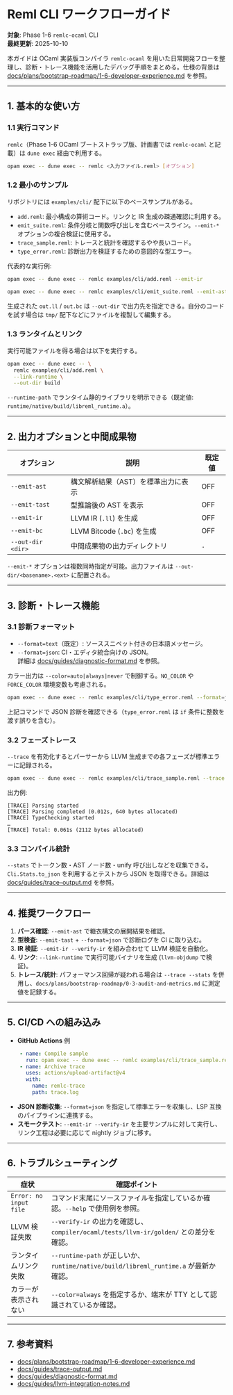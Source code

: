 # Reml CLI ワークフローガイド

**対象**: Phase 1-6 `remlc-ocaml` CLI  
**最終更新**: 2025-10-10

本ガイドは OCaml 実装版コンパイラ `remlc-ocaml` を用いた日常開発フローを整理し、診断・トレース機能を活用したデバッグ手順をまとめる。仕様の背景は [docs/plans/bootstrap-roadmap/1-6-developer-experience.md](../plans/bootstrap-roadmap/1-6-developer-experience.md) を参照。

---

## 1. 基本的な使い方

### 1.1 実行コマンド

`remlc`（Phase 1-6 OCaml ブートストラップ版、計画書では `remlc-ocaml` と記載）は `dune exec` 経由で利用する。

```bash
opam exec -- dune exec -- remlc <入力ファイル.reml> [オプション]
```

### 1.2 最小のサンプル

リポジトリには `examples/cli/` 配下に以下のベースサンプルがある。

- `add.reml`: 最小構成の算術コード。リンクと IR 生成の疎通確認に利用する。
- `emit_suite.reml`: 条件分岐と関数呼び出しを含むベースライン。`--emit-*` オプションの複合検証に使用する。
- `trace_sample.reml`: トレースと統計を確認するやや長いコード。
- `type_error.reml`: 診断出力を検証するための意図的な型エラー。

代表的な実行例:

```bash
opam exec -- dune exec -- remlc examples/cli/add.reml --emit-ir

opam exec -- dune exec -- remlc examples/cli/emit_suite.reml --emit-ast --emit-tast --emit-ir --out-dir build/emit
```

生成された `out.ll` / `out.bc` は `--out-dir` で出力先を指定できる。自分のコードを試す場合は `tmp/` 配下などにファイルを複製して編集する。

### 1.3 ランタイムとリンク

実行可能ファイルを得る場合は以下を実行する。

```bash
opam exec -- dune exec -- \
  remlc examples/cli/add.reml \
  --link-runtime \
  --out-dir build
```

`--runtime-path` でランタイム静的ライブラリを明示できる（既定値: `runtime/native/build/libreml_runtime.a`）。

---

## 2. 出力オプションと中間成果物

| オプション | 説明 | 既定値 |
| --- | --- | --- |
| `--emit-ast` | 構文解析結果（AST）を標準出力に表示 | OFF |
| `--emit-tast` | 型推論後の AST を表示 | OFF |
| `--emit-ir` | LLVM IR (`.ll`) を生成 | OFF |
| `--emit-bc` | LLVM Bitcode (`.bc`) を生成 | OFF |
| `--out-dir <dir>` | 中間成果物の出力ディレクトリ | `.` |

`--emit-*` オプションは複数同時指定が可能。出力ファイルは `--out-dir/<basename>.<ext>` に配置される。

---

## 3. 診断・トレース機能

### 3.1 診断フォーマット

- `--format=text`（既定）: ソーススニペット付きの日本語メッセージ。
- `--format=json`: CI・エディタ統合向けの JSON。  
  詳細は [docs/guides/diagnostic-format.md](diagnostic-format.md) を参照。

カラー出力は `--color=auto|always|never` で制御する。`NO_COLOR` や `FORCE_COLOR` 環境変数も考慮される。

```bash
opam exec -- dune exec -- remlc examples/cli/type_error.reml --format=json
```

上記コマンドで JSON 診断を確認できる（`type_error.reml` は `if` 条件に整数を渡す誤りを含む）。

### 3.2 フェーズトレース

`--trace` を有効化するとパーサーから LLVM 生成までの各フェーズが標準エラーに記録される。

```bash
opam exec -- dune exec -- remlc examples/cli/trace_sample.reml --trace
```

出力例:

```
[TRACE] Parsing started
[TRACE] Parsing completed (0.012s, 640 bytes allocated)
[TRACE] TypeChecking started
…
[TRACE] Total: 0.061s (2112 bytes allocated)
```

### 3.3 コンパイル統計

`--stats` でトークン数・AST ノード数・unify 呼び出しなどを収集できる。`Cli.Stats.to_json` を利用するとテストから JSON を取得できる。詳細は [docs/guides/trace-output.md](trace-output.md) を参照。

---

## 4. 推奨ワークフロー

1. **パース確認**: `--emit-ast` で糖衣構文の展開結果を確認。
2. **型検査**: `--emit-tast` + `--format=json` で診断ログを CI に取り込む。
3. **IR 検証**: `--emit-ir --verify-ir` を組み合わせて LLVM 検証を自動化。
4. **リンク**: `--link-runtime` で実行可能バイナリを生成 (`llvm-objdump` で検証)。
5. **トレース/統計**: パフォーマンス回帰が疑われる場合は `--trace --stats` を併用し、`docs/plans/bootstrap-roadmap/0-3-audit-and-metrics.md` に測定値を記録する。

---

## 5. CI/CD への組み込み

- **GitHub Actions** 例

```yaml
    - name: Compile sample
      run: opam exec -- dune exec -- remlc examples/cli/trace_sample.reml --trace --stats 2>trace.log
    - name: Archive trace
      uses: actions/upload-artifact@v4
      with:
        name: remlc-trace
        path: trace.log
```

- **JSON 診断収集**: `--format=json` を指定して標準エラーを収集し、LSP 互換のパイプラインに連携する。
- **スモークテスト**: `--emit-ir --verify-ir` を主要サンプルに対して実行し、リンク工程は必要に応じて nightly ジョブに移す。

---

## 6. トラブルシューティング

| 症状 | 確認ポイント |
| --- | --- |
| `Error: no input file` | コマンド末尾にソースファイルを指定しているか確認。`--help` で使用例を参照。 |
| LLVM 検証失敗 | `--verify-ir` の出力を確認し、`compiler/ocaml/tests/llvm-ir/golden/` との差分を確認。 |
| ランタイムリンク失敗 | `--runtime-path` が正しいか、`runtime/native/build/libreml_runtime.a` が最新か確認。 |
| カラーが表示されない | `--color=always` を指定するか、端末が TTY として認識されているか確認。 |

---

## 7. 参考資料

- [docs/plans/bootstrap-roadmap/1-6-developer-experience.md](../plans/bootstrap-roadmap/1-6-developer-experience.md)
- [docs/guides/trace-output.md](trace-output.md)
- [docs/guides/diagnostic-format.md](diagnostic-format.md)
- [docs/guides/llvm-integration-notes.md](llvm-integration-notes.md)
